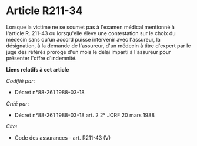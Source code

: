 # Article R211-34

Lorsque la victime ne se soumet pas à l'examen médical mentionné à l'article R. 211-43 ou lorsqu'elle élève une contestation
sur le choix du médecin sans qu'un accord puisse intervenir avec l'assureur, la désignation, à la demande de l'assureur, d'un
médecin à titre d'expert par le juge des référés proroge d'un mois le délai imparti à l'assureur pour présenter l'offre
d'indemnité.

**Liens relatifs à cet article**

_Codifié par_:

  - Décret n°88-261 1988-03-18

_Créé par_:

  - Décret n°88-261 1988-03-18 art. 2 2° JORF 20 mars 1988

_Cite_:

  - Code des assurances - art. R211-43 (V)
